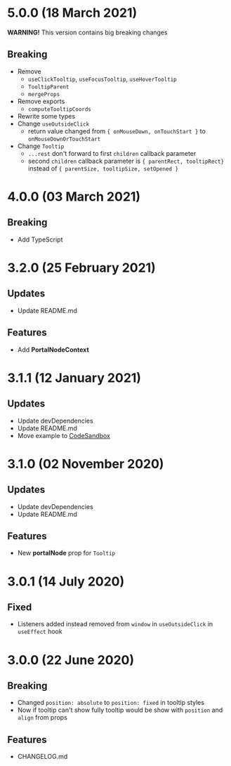# 5.0.0 (18 March 2021)

**WARNING!** This version contains big breaking changes

## Breaking

- Remove
    - `useClickTooltip`, `useFocusTooltip`, `useHoverTooltip`
    - `TooltipParent`
    - `mergeProps`
- Remove exports
    - `computeTooltipCoords`
- Rewrite some types
- Change `useOutsideClick`
    - return value changed from `{ onMouseDown, onTouchStart }` to `onMouseDownOrTouchStart`
- Change `Tooltip`
    - `...rest` don't forward to first `children` callback parameter
    - second `children` callback parameter is `{ parentRect, tooltipRect}` instead of `{ parentSize, tooltipSize, setOpened }`

# 4.0.0 (03 March 2021)

## Breaking

- Add TypeScript

# 3.2.0 (25 February 2021)

## Updates

- Update README.md

## Features

- Add **PortalNodeContext**

# 3.1.1 (12 January 2021)

## Updates

- Update devDependencies
- Update README.md
- Move example to [CodeSandbox](https://codesandbox.io/s/react-tooltpz-diej4)

# 3.1.0 (02 November 2020)

## Updates

- Update devDependencies
- Update README.md 

## Features

- New **portalNode** prop for `Tooltip`

# 3.0.1 (14 July 2020)

## Fixed

- Listeners added instead removed from `window` in `useOutsideClick` in `useEffect` hook 

# 3.0.0 (22 June 2020)

## Breaking

- Changed `position: absolute` to `position: fixed` in tooltip styles 
- Now if tooltip can't show fully tooltip would be show with `position` and `align` from props

## Features

- CHANGELOG.md
